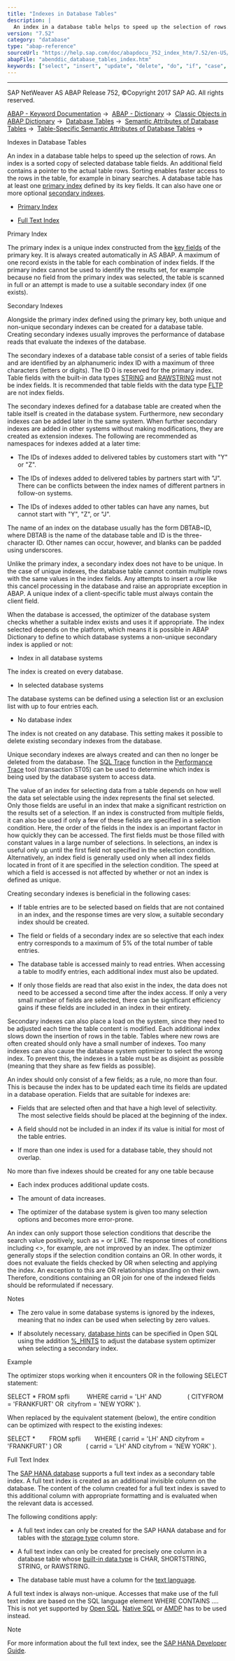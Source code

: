 ```yaml
---
title: "Indexes in Database Tables"
description: |
  An index in a database table helps to speed up the selection of rows. An index is a sorted copy of selected database table fields. An additional field contains a pointer to the actual table rows. Sorting enables faster access to the rows in the table, for example in binary searches. A database table
version: "7.52"
category: "database"
type: "abap-reference"
sourceUrl: "https://help.sap.com/doc/abapdocu_752_index_htm/7.52/en-US/abenddic_database_tables_index.htm"
abapFile: "abenddic_database_tables_index.htm"
keywords: ["select", "insert", "update", "delete", "do", "if", "case", "try", "class", "data", "types", "abenddic", "database", "tables", "index"]
---
```


* * *

SAP NetWeaver AS ABAP Release 752, ©Copyright 2017 SAP AG. All rights reserved.

[ABAP - Keyword Documentation](https://help.sap.com/doc/abapdocu_752_index_htm/7.52/en-US/abenabap.htm) →  [ABAP - Dictionary](https://help.sap.com/doc/abapdocu_752_index_htm/7.52/en-US/abenabap_dictionary.htm) →  [Classic Objects in ABAP Dictionary](https://help.sap.com/doc/abapdocu_752_index_htm/7.52/en-US/abenddic_classical_objects.htm) →  [Database Tables](https://help.sap.com/doc/abapdocu_752_index_htm/7.52/en-US/abenddic_database_tables.htm) →  [Semantic Attributes of Database Tables](https://help.sap.com/doc/abapdocu_752_index_htm/7.52/en-US/abenddic_database_tables_sema.htm) →  [Table-Specific Semantic Attributes of Database Tables](https://help.sap.com/doc/abapdocu_752_index_htm/7.52/en-US/abenddic_database_tables_semasspec.htm) → 

Indexes in Database Tables

An index in a database table helps to speed up the selection of rows. An index is a sorted copy of selected database table fields. An additional field contains a pointer to the actual table rows. Sorting enables faster access to the rows in the table, for example in binary searches. A database table has at least one [primary index](https://help.sap.com/doc/abapdocu_752_index_htm/7.52/en-US/abenprimary_index_glosry.htm "Glossary Entry") defined by its key fields. It can also have one or more optional [secondary indexes](https://help.sap.com/doc/abapdocu_752_index_htm/7.52/en-US/abensecondary_index_glosry.htm "Glossary Entry").

-   [Primary Index](#abenddic-database-tables-index-1--------secondary-indexes---@ITOC@@ABENDDIC_DATABASE_TABLES_INDEX_2)

-   [Full Text Index](#@@ITOC@@ABENDDIC_DATABASE_TABLES_INDEX_3)

Primary Index

The primary index is a unique index constructed from the [key fields](https://help.sap.com/doc/abapdocu_752_index_htm/7.52/en-US/abenddic_database_tables_key.htm) of the primary key. It is always created automatically in AS ABAP. A maximum of one record exists in the table for each combination of index fields. If the primary index cannot be used to identify the results set, for example because no field from the primary index was selected, the table is scanned in full or an attempt is made to use a suitable secondary index (if one exists).

Secondary Indexes

Alongside the primary index defined using the primary key, both unique and non-unique secondary indexes can be created for a database table. Creating secondary indexes usually improves the performance of database reads that evaluate the indexes of the database.

The secondary indexes of a database table consist of a series of table fields and are identified by an alphanumeric index ID with a maximum of three characters (letters or digits). The ID 0 is reserved for the primary index. Table fields with the built-in data types [STRING](https://help.sap.com/doc/abapdocu_752_index_htm/7.52/en-US/abenddic_builtin_types.htm) and [RAWSTRING](https://help.sap.com/doc/abapdocu_752_index_htm/7.52/en-US/abenddic_builtin_types.htm) must not be index fields. It is recommended that table fields with the data type [FLTP](https://help.sap.com/doc/abapdocu_752_index_htm/7.52/en-US/abenddic_builtin_types.htm) are not index fields.

The secondary indexes defined for a database table are created when the table itself is created in the database system. Furthermore, new secondary indexes can be added later in the same system. When further secondary indexes are added in other systems without making modifications, they are created as extension indexes. The following are recommended as namespaces for indexes added at a later time:

-   The IDs of indexes added to delivered tables by customers start with "Y" or "Z".

-   The IDs of indexes added to delivered tables by partners start with "J". There can be conflicts between the index names of different partners in follow-on systems.

-   The IDs of indexes added to other tables can have any names, but cannot start with "Y", "Z", or "J".

The name of an index on the database usually has the form DBTAB~ID, where DBTAB is the name of the database table and ID is the three-character ID. Other names can occur, however, and blanks can be padded using underscores.

Unlike the primary index, a secondary index does not have to be unique. In the case of unique indexes, the database table cannot contain multiple rows with the same values in the index fields. Any attempts to insert a row like this cancel processing in the database and raise an appropriate exception in ABAP. A unique index of a client-specific table must always contain the client field.

When the database is accessed, the optimizer of the database system checks whether a suitable index exists and uses it if appropriate. The index selected depends on the platform, which means it is possible in ABAP Dictionary to define to which database systems a non-unique secondary index is applied or not:

-   Index in all database systems

The index is created on every database.

-   In selected database systems

The database systems can be defined using a selection list or an exclusion list with up to four entries each.

-   No database index

The index is not created on any database. This setting makes it possible to delete existing secondary indexes from the database.

Unique secondary indexes are always created and can then no longer be deleted from the database. The [SQL Trace](https://help.sap.com/doc/abapdocu_752_index_htm/7.52/en-US/abensql_trace_glosry.htm "Glossary Entry") function in the [Performance Trace](https://help.sap.com/doc/abapdocu_752_index_htm/7.52/en-US/abenperformance_trace_glosry.htm "Glossary Entry") tool (transaction ST05) can be used to determine which index is being used by the database system to access data.

The value of an index for selecting data from a table depends on how well the data set selectable using the index represents the final set selected. Only those fields are useful in an index that make a significant restriction on the results set of a selection. If an index is constructed from multiple fields, it can also be used if only a few of these fields are specified in a selection condition. Here, the order of the fields in the index is an important factor in how quickly they can be accessed. The first fields must be those filled with constant values in a large number of selections. In selections, an index is useful only up until the first field not specified in the selection condition. Alternatively, an index field is generally used only when all index fields located in front of it are specified in the selection condition. The speed at which a field is accessed is not affected by whether or not an index is defined as unique.

Creating secondary indexes is beneficial in the following cases:

-   If table entries are to be selected based on fields that are not contained in an index, and the response times are very slow, a suitable secondary index should be created.

-   The field or fields of a secondary index are so selective that each index entry corresponds to a maximum of 5% of the total number of table entries.

-   The database table is accessed mainly to read entries. When accessing a table to modify entries, each additional index must also be updated.

-   If only those fields are read that also exist in the index, the data does not need to be accessed a second time after the index access. If only a very small number of fields are selected, there can be significant efficiency gains if these fields are included in an index in their entirety.

Secondary indexes can also place a load on the system, since they need to be adjusted each time the table content is modified. Each additional index slows down the insertion of rows in the table. Tables where new rows are often created should only have a small number of indexes. Too many indexes can also cause the database system optimizer to select the wrong index. To prevent this, the indexes in a table must be as disjoint as possible (meaning that they share as few fields as possible).

An index should only consist of a few fields; as a rule, no more than four. This is because the index has to be updated each time its fields are updated in a database operation. Fields that are suitable for indexes are:

-   Fields that are selected often and that have a high level of selectivity. The most selective fields should be placed at the beginning of the index.

-   A field should not be included in an index if its value is initial for most of the table entries.

-   If more than one index is used for a database table, they should not overlap.

No more than five indexes should be created for any one table because

-   Each index produces additional update costs.

-   The amount of data increases.

-   The optimizer of the database system is given too many selection options and becomes more error-prone.

An index can only support those selection conditions that describe the search value positively, such as \= or LIKE. The response times of conditions including <>, for example, are not improved by an index. The optimizer generally stops if the selection condition contains an OR. In other words, it does not evaluate the fields checked by OR when selecting and applying the index. An exception to this are OR relationships standing on their own. Therefore, conditions containing an OR join for one of the indexed fields should be reformulated if necessary.

Notes

-   The zero value in some database systems is ignored by the indexes, meaning that no index can be used when selecting by zero values.

-   If absolutely necessary, [database hints](https://help.sap.com/doc/abapdocu_752_index_htm/7.52/en-US/abendatabase_hint_glosry.htm "Glossary Entry") can be specified in Open SQL using the addition [%\_HINTS](https://help.sap.com/doc/abapdocu_752_index_htm/7.52/en-US/abenosql_db_hints.htm) to adjust the database system optimizer when selecting a secondary index.

Example

The optimizer stops working when it encounters OR in the following SELECT statement:

SELECT \* FROM spfli
         WHERE carrid = 'LH' AND
              ( CITYFROM = 'FRANKFURT' OR  cityfrom = 'NEW YORK' ).

When replaced by the equivalent statement (below), the entire condition can be optimized with respect to the existing indexes:

SELECT \*
       FROM spfli
       WHERE ( carrid = 'LH' AND cityfrom = 'FRANKFURT' ) OR
             ( carrid = 'LH' AND cityfrom = 'NEW YORK' ).

Full Text Index

The [SAP HANA database](https://help.sap.com/doc/abapdocu_752_index_htm/7.52/en-US/abenhana_database_glosry.htm "Glossary Entry") supports a full text index as a secondary table index. A full text index is created as an additional invisible column on the database. The content of the column created for a full text index is saved to this additional column with appropriate formatting and is evaluated when the relevant data is accessed.

The following conditions apply:

-   A full text index can only be created for the SAP HANA database and for tables with the [storage type](https://help.sap.com/doc/abapdocu_752_index_htm/7.52/en-US/abenddic_database_tables_storage.htm) column store.

-   A full text index can only be created for precisely one column in a database table whose [built-in data type](https://help.sap.com/doc/abapdocu_752_index_htm/7.52/en-US/abenddic_builtin_types.htm) is CHAR, SHORTSTRING, STRING, or RAWSTRING.

-   The database table must have a column for the [text language](https://help.sap.com/doc/abapdocu_752_index_htm/7.52/en-US/abentext_language_glosry.htm "Glossary Entry").

A full text index is always non-unique. Accesses that make use of the full text index are based on the SQL language element WHERE CONTAINS .... This is not yet supported by [Open SQL](https://help.sap.com/doc/abapdocu_752_index_htm/7.52/en-US/abenopen_sql_glosry.htm "Glossary Entry"). [Native SQL](https://help.sap.com/doc/abapdocu_752_index_htm/7.52/en-US/abennative_sql_glosry.htm "Glossary Entry") or [AMDP](https://help.sap.com/doc/abapdocu_752_index_htm/7.52/en-US/abenamdp_glosry.htm "Glossary Entry") has to be used instead.

Note

For more information about the full text index, see the [SAP HANA Developer Guide](https://help.sap.com/viewer/4505d0bdaf4948449b7f7379d24d0f0d/2.0.00/en-us).